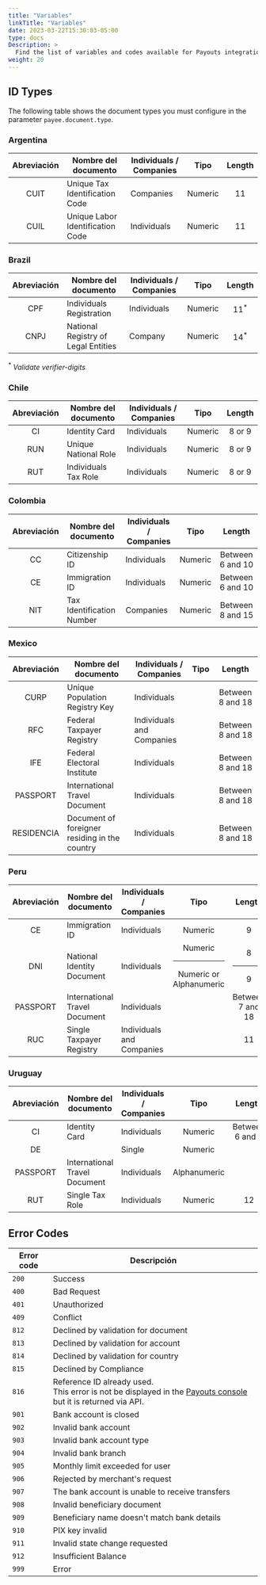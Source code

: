 ```yaml
---
title: "Variables"
linkTitle: "Variables"
date: 2023-03-22T15:30:03-05:00
type: docs
Description: >
  Find the list of variables and codes available for Payouts integration.
weight: 20
---
```


## ID Types
The following table shows the document types you must configure in the parameter `payee.document.type`.

### Argentina
| Abreviación | Nombre del documento | Individuals / Companies | Tipo | Length |
|:-:|---|---|:-:|:-:|
| CUIT | Unique Tax Identification Code | Companies | Numeric | 11 |
| CUIL | Unique Labor Identification Code | Individuals | Numeric | 11 |

### Brazil
| Abreviación | Nombre del documento | Individuals / Companies | Tipo | Length |
|:-:|---|---|:-:|:-:|
| CPF | Individuals Registration | Individuals | Numeric | 11<sup>*</sup> |
| CNPJ | National Registry of Legal Entities | Company | Numeric | 14<sup>*</sup> |

<sup>*</sup> _Validate verifier-digits_

### Chile
| Abreviación | Nombre del documento | Individuals / Companies | Tipo | Length |
|:-:|---|---|:-:|:-:|
| CI | Identity Card | Individuals | Numeric | 8 or 9 |
| RUN | Unique National Role | Individuals | Numeric | 8 or 9 |
| RUT | Individuals Tax Role | Individuals | Numeric | 8 or 9 |

### Colombia
| Abreviación | Nombre del documento | Individuals / Companies | Tipo | Length |
|:-:|---|---|:-:|:-:|
| CC | Citizenship ID | Individuals | Numeric | Between 6 and 10 |
| CE | Immigration ID | Individuals | Numeric | Between 6 and 10 |
| NIT | Tax Identification Number | Companies | Numeric | Between 8 and 15 |

<!--### Costa Rica
| Abreviación | Nombre del documento | Individuals / Companies | Tipo | Length |
|:-:|---|---|:-:|:-:|
| CI | Identity Card | Individuals | Numeric | 9 |

### El Salvador
| Abreviación | Nombre del documento | Individuals / Companies | Tipo | Length |
|:-:|---|---|:-:|:-:|
| DUI | Unique identity document | Individuals |  | Between 6 and 18 |-->

### Mexico
| Abreviación | Nombre del documento | Individuals / Companies | Tipo | Length |
|:-:|---|---|:-:|:-:|
| CURP | Unique Population Registry Key | Individuals | | Between 8 and 18 |
| RFC | Federal Taxpayer Registry | Individuals and Companies | | Between 8 and 18 |
| IFE | Federal Electoral Institute | Individuals | | Between 8 and 18 |
| PASSPORT | International Travel Document | Individuals |  | Between 8 and 18 |
| RESIDENCIA | Document of foreigner residing in the country | Individuals |  | Between 8 and 18 |

<!--### Nicaragua
| Abreviación | Nombre del documento | Individuals / Companies | Tipo | Length |
|:-:|---|---|:-:|:-:|
| CI | Identity card | Individuals |  | Between 8 and 18 |-->

### Peru
| Abreviación | Nombre del documento | Individuals / Companies | Tipo | Length |
|:-:|---|---|:-:|:-:|
| CE | Immigration ID | Individuals | Numeric | 9 |
| DNI | National Identity Document | Individuals | Numeric<br><hr>Numeric or Alphanumeric | 8<br><hr>9 |
| PASSPORT | International Travel Document | Individuals | | Between 7 and 18 |
| RUC | Single Taxpayer Registry | Individuals and Companies | | 11 |

### Uruguay
| Abreviación | Nombre del documento | Individuals / Companies | Tipo | Length |
|:-:|---|---|:-:|:-:|
| CI | Identity Card | Individuals | Numeric | Between 6 and 8 |
| DE | | Single | Numeric | |
| PASSPORT | International Travel Document | Individuals | Alphanumeric | |
| RUT | Single Tax Role | Individuals | Numeric | 12 |

## Error Codes
| Error code | Descripción |
|---|---|
| `200` | Success |
| `400` | Bad Request |
| `401` | Unauthorized |
| `409` | Conflict |
| `812` | Declined by validation for document |
| `813` | Declined by validation for account |
| `814` | Declined by validation for country |
| `815` | Declined by Compliance |
| `816` | Reference ID already used.<br>This error is not be displayed in the [Payouts console](/payouts/payouts-merchant-console.html) but it is returned via API. |
| `901` | Bank account is closed |
| `902` | Invalid bank account |
| `903` | Invalid bank account type |
| `904` | Invalid bank branch |
| `905` | Monthly limit exceeded for user |
| `906` | Rejected by merchant's request |
| `907` | The bank account is unable to receive transfers |
| `908` | Invalid beneficiary document |
| `909` | Beneficiary name doesn't match bank details |
| `910` | PIX key invalid |
| `911` | Invalid state change requested |
| `912` | Insufficient Balance |
| `999` | Error |